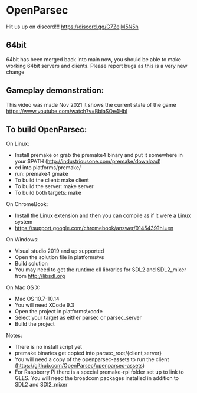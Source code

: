 OpenParsec
==========

Hit us up on discord!!! https://discord.gg/G7ZejM5N5h

64bit
------
64bit has been merged back into main now, you should be able to make working 64bit servers and clients. Please report bugs as this is a very new change

Gameplay demonstration:
-----------------------

This video was made Nov 2021 it shows the current state of the game 
https://www.youtube.com/watch?v=BbiaSOe4HbI

To build OpenParsec:
--------------------

On Linux:
- Install premake or grab the premake4 binary and put it somewhere in your $PATH (http://industriousone.com/premake/download)
- cd into platforms/premake/
- run: premake4 gmake
- To build the client: make client
- To build the server: make server
- To build both targets: make

On ChromeBook:
- Install the Linux extension and then you can compile as if it were a Linux system
- https://support.google.com/chromebook/answer/9145439?hl=en

On Windows:
- Visual studio 2019 and up supported
- Open the solution file in platforms\vs
- Build solution
- You may need to get the runtime dll libraries for SDL2 and SDL2_mixer from http://libsdl.org

On Mac OS X:
- Mac OS 10.7-10.14
- You will need XCode 9.3
- Open the project in platforms\xcode
- Select your target as either parsec or parsec_server
- Build the project

Notes:
- There is no install script yet
- premake binaries get copied into parsec_root/{client,server}
- You will need a copy of the openparsec-assets to run the client (https://github.com/OpenParsec/openparsec-assets)
- For Raspberry Pi there is a special premake-rpi folder set up to link to GLES. You will need the broadcom packages installed in addition to SDL2 and SDl2_mixer
